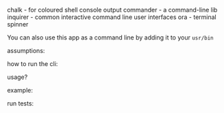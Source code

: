 chalk - for coloured shell console output
commander  - a command-line lib
inquirer - common interactive command line user interfaces
ora - terminal spinner




You can also use this app as a command line by adding it to your `usr/bin`


assumptions:


how to run the cli:

usage?

example:

run tests:
